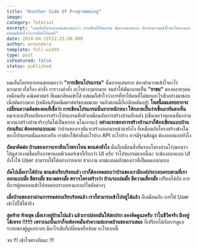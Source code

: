 ```yaml
---
title: "Another Side Of Programming"
image: 
category: Tutorial
excerpt: "ผมเห็นใครหลายคนชอบมองว่า การเขียนโปรแกรม นั้นยากแสนยาก ต้องทำความเข้าใจอะไรมากมาย ทั้งเรื่อง คำสั่ง การวางคำสั่ง อะไรต่างๆมากมาย จนทำให้มันกลายเป็น ยาขม ของหลายๆคนเหมือนกับ คณิตศาสตร์ ที่ผมเกลียดเข้าใส้
แต่ผมก็เข้าใจว่าการที่ทำให้คนที่"
date: 2014-04-16T22:21:50.000
author: arnondora
templete: full-width
type: post
isFeatured: false
status: published
---
```


ผมเห็นใครหลายคนชอบมองว่า **"การเขียนโปรแกรม"** นั้นยากแสนยาก ต้องทำความเข้าใจอะไรมากมาย ทั้งเรื่อง คำสั่ง การวางคำสั่ง อะไรต่างๆมากมาย จนทำให้มันกลายเป็น **"ยาขม"** ของหลายๆคนเหมือนกับ คณิตศาสตร์ ที่ผมเกลียดเข้าใส้
แต่ผมก็เข้าใจว่าการที่ทำให้คนที่ไม่ชอบอะไรสักอย่างมาชอบเนี่ยมันยากมาก (เหมือนกับคณิตศาสตร์ของผมเลย จนถึงตอนนี้ก็เกลียดมันอยู่)
**โพสนี้ผมเลยอยากจะเปลี่ยนความคิดของคนที่เชื่อว่า การเขียนโปรแกรมนั่นยากหนักหนา ให้กลายเป็นง่ายขึ้นมาทันตาเห็น**
ผมจะมาเปรียบเทียบการสร้างโปรแกรมสักตัวเหมือนกับการสร้างบ้านสักหลัง (เชื่อเลยว่าทุกคนที่มาอ่านพวกแกสร้างบ้านจริงๆกันไม่เป็นหรอก มโนเอานะ)
**อย่างแรกของการสร้างบ้านเราก็ต้องเขียนแบบบ้านก่อนสินะ ต้องออกแบบและ** ว่าบ้านของเรามันจะสร้างออกมาหน้าตายังไง ก็เหมือนกับโครงสร้างข้างในของโปรแกรมนั่นแหละครับ เราต้องใช้คำสั่งอะไรบ้าง API อะไรบ้าง อาจมีฐานข้อมูล ต้องออกแบบยังไง

**ถัดมาคิดต่อ บ้านของเราจะทาสีอะไรตรงไหน ตกแต่งยังไง** นั่นก็เหมือนสิ่งที่ครอบโครงบ้านโง่ๆของเราให้ดูสวยงามขึ้นหรือภาษาคอมพิวเตอร์เขาก็เรียกว่า UI ครับ ว่าโปรแกรมแบบนี้นะ จะต้องออกแบบ UI ยังไงให้ User สามารถใช้ได้อย่างง่ายดาย สวยงาม ตามแบบฉบับของเราที่เป็นคนออกแบบ

**ถัดไปเมื่อเราได้บ้าน ตกแต่งเรียบร้อยแล้ว เราก็ต้องทดสอบว่าบ้านของเรามีองค์ประกอบครบตามที่เราออกแบบมั้ย สีตรงมั้ย ขนาดตรงมั้ย ตรวจโครงสร้างว่า บ้านจะถล่มมั้ย มีความเสี่ยงมั้ย** เปรียบได้กับ การที่การผู้ทดสอบเข้าไปทดสอบระบบหาและแก้ไขบัคต่างๆ

**เมื่อบ้านของเราผ่านการทดสอบเรียบร้อยแล้ว เราก็สามารถเข้าไปอยู่ได้แล้ว** ก็เหมือนกับ การให้ User เข้าไปใช้ได้จริง

**สุดท้าย ท้ายสุด เมื่อเราอยู่บ้านไปแล้ว แล้วเราปล่อยมันให้สกปรก ลองคิดดูนะครับ ว่าในชีวิตจริง มึงอยู่ได้เหรอ !!!!!! เพราะฉะนั้นเราก็จะต้องหมั่นทำความสะอาดบ้านของเราเสมอ** ก็เปรียบได้กับการดูแลระบบของผู้ดูแลระบบ มีอะไรเสียก็เปลี่ยนหรือซ่อม อะไรแบบนี้

จบ !!! เข้าใจตรงกันนะ !!!
